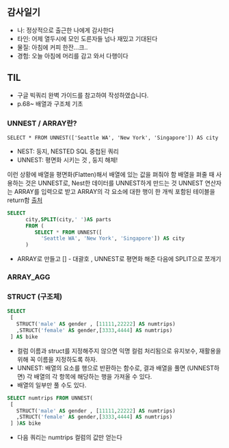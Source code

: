 ## 감사일기
- 나: 정상적으로 출근한 나에게 감사한다
- 타인: 어제 열두시에 모인 도른자들 넘나 재밌고 기대된다
- 물질: 아침에 커피 한잔...크..
- 경험: 오늘 아침에 머리를 감고 와서 다행이다 

## TIL 

- 구글 빅쿼리 완벽 가이드를 참고하여 작성하였습니다.
- p.68~ 배열과 구조체 기초 

### UNNEST / ARRAY란?
```SELECT * FROM UNNEST(['Seattle WA', 'New York', 'Singapore']) AS city```
- NEST: 둥지, NESTED SQL 중첩된 쿼리
- UNNEST: 평면화 시키는 것 , 둥지 해체!

이런 상황에 배열을 평면화(Flatten)해서 배열에 있는 값을 펴줘야 함
배열을 펴줄 때 사용하는 것은 UNNEST로, Nest한 데이터를 UNNEST하게 만드는 것
UNNEST 연산자는 ARRAY를 입력으로 받고 ARRAY의 각 요소에 대한 행이 한 개씩 포함된 테이블을 return함
[출처](https://zzsza.github.io/gcp/2020/04/12/bigquery-unnest-array-struct/) 

```sql
SELECT
      city,SPLIT(city,' ')AS parts
      FROM (
         SELECT * FROM UNNEST([
           'Seattle WA', 'New York', 'Singapore']) AS city
      )
```
- ARRAY로 만들고 [] - 대괄호 , UNNEST로 평면화 해준 다음에 SPLIT으로 쪼개기 

### ARRAY_AGG
### STRUCT (구조체)
```sql
SELECT
 [
   STRUCT('male' AS gender , [11111,22222] AS numtrips)
   ,STRUCT('female' AS gender,[3333,4444] AS numtrips)
 ] AS bike
```
- 컬럼 이름과 struct를 지정해주지 않으면 익명 컬럼 처리됨으로 유지보수, 재활용을 위해 꼭 이름을 지정하도록 하자. 
- UNNEST: 배열의 요소를 행으로 반환하는 함수로, 결과 배열을 풀면 (UNNEST하면) 각 배열의 각 항목에 해당하는 행을 가져올 수 있다. 
- 배열의 일부만 풀 수도 있다.
```sql
SELECT numtrips FROM UNNEST(
 [
   STRUCT('male' AS gender , [11111,22222] AS numtrips)
   ,STRUCT('female' AS gender,[3333,4444] AS numtrips)
 ] )AS bike
```
- 다음 쿼리는 numtrips 컬럼의 값만 얻는다 
